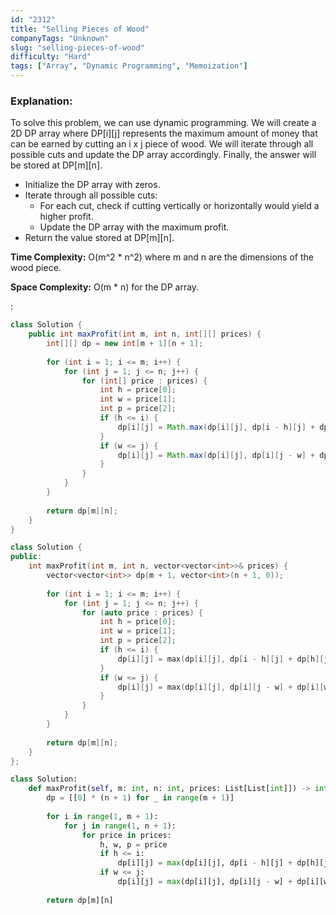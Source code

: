 ```yaml
---
id: "2312"
title: "Selling Pieces of Wood"
companyTags: "Unknown"
slug: "selling-pieces-of-wood"
difficulty: "Hard"
tags: ["Array", "Dynamic Programming", "Memoization"]
---
```


### Explanation:
To solve this problem, we can use dynamic programming. We will create a 2D DP array where DP[i][j] represents the maximum amount of money that can be earned by cutting an i x j piece of wood. We will iterate through all possible cuts and update the DP array accordingly. Finally, the answer will be stored at DP[m][n].

- Initialize the DP array with zeros.
- Iterate through all possible cuts:
  - For each cut, check if cutting vertically or horizontally would yield a higher profit.
  - Update the DP array with the maximum profit.
- Return the value stored at DP[m][n].

**Time Complexity:** O(m^2 * n^2) where m and n are the dimensions of the wood piece.

**Space Complexity:** O(m * n) for the DP array.

:

```java
class Solution {
    public int maxProfit(int m, int n, int[][] prices) {
        int[][] dp = new int[m + 1][n + 1];
        
        for (int i = 1; i <= m; i++) {
            for (int j = 1; j <= n; j++) {
                for (int[] price : prices) {
                    int h = price[0];
                    int w = price[1];
                    int p = price[2];
                    if (h <= i) {
                        dp[i][j] = Math.max(dp[i][j], dp[i - h][j] + dp[h][j] + p);
                    }
                    if (w <= j) {
                        dp[i][j] = Math.max(dp[i][j], dp[i][j - w] + dp[i][w] + p);
                    }
                }
            }
        }
        
        return dp[m][n];
    }
}
```

```cpp
class Solution {
public:
    int maxProfit(int m, int n, vector<vector<int>>& prices) {
        vector<vector<int>> dp(m + 1, vector<int>(n + 1, 0));
        
        for (int i = 1; i <= m; i++) {
            for (int j = 1; j <= n; j++) {
                for (auto price : prices) {
                    int h = price[0];
                    int w = price[1];
                    int p = price[2];
                    if (h <= i) {
                        dp[i][j] = max(dp[i][j], dp[i - h][j] + dp[h][j] + p);
                    }
                    if (w <= j) {
                        dp[i][j] = max(dp[i][j], dp[i][j - w] + dp[i][w] + p);
                    }
                }
            }
        }
        
        return dp[m][n];
    }
};
```

```python
class Solution:
    def maxProfit(self, m: int, n: int, prices: List[List[int]]) -> int:
        dp = [[0] * (n + 1) for _ in range(m + 1)]
        
        for i in range(1, m + 1):
            for j in range(1, n + 1):
                for price in prices:
                    h, w, p = price
                    if h <= i:
                        dp[i][j] = max(dp[i][j], dp[i - h][j] + dp[h][j] + p)
                    if w <= j:
                        dp[i][j] = max(dp[i][j], dp[i][j - w] + dp[i][w] + p)
        
        return dp[m][n]
```